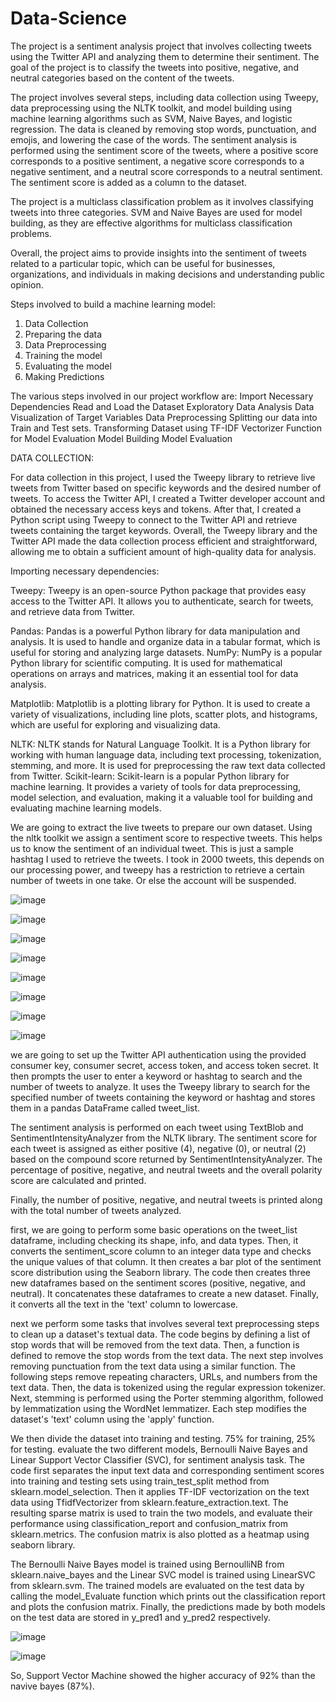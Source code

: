 # Data-Science

The project is a sentiment analysis project that involves collecting tweets using the Twitter API and analyzing them to determine their sentiment. The goal of the project is to classify the tweets into positive, negative, and neutral categories based on the content of the tweets.


The project involves several steps, including data collection using Tweepy, data preprocessing using the NLTK toolkit, and model building using machine learning algorithms such as SVM, Naive Bayes, and logistic regression. The data is cleaned by removing stop words, punctuation, and emojis, and lowering the case of the words.
The sentiment analysis is performed using the sentiment score of the tweets, where a positive score corresponds to a positive sentiment, a negative score corresponds to a negative sentiment, and a neutral score corresponds to a neutral sentiment. The sentiment score is added as a column to the dataset.


The project is a multiclass classification problem as it involves classifying tweets into three categories. SVM and Naive Bayes are used for model building, as they are effective algorithms for multiclass classification problems.


Overall, the project aims to provide insights into the sentiment of tweets related to a particular topic, which can be useful for businesses, organizations, and individuals in making decisions and understanding public opinion.

Steps involved to build a machine learning model:

1. Data Collection
2. Preparing the data
3. Data Preprocessing
4. Training the model
5. Evaluating the model
6. Making Predictions

The various steps involved in our project workflow are:
Import Necessary Dependencies
Read and Load the Dataset
Exploratory Data Analysis
Data Visualization of Target Variables
Data Preprocessing
Splitting our data into Train and Test sets.
Transforming Dataset using TF-IDF Vectorizer
Function for Model Evaluation
Model Building
Model Evaluation


DATA COLLECTION:

For data collection in this project, I used the Tweepy library to retrieve live tweets from Twitter based on specific keywords and the desired number of tweets. To access the Twitter API, I created a Twitter developer account and obtained the necessary access keys and tokens. After that, I created a Python script using Tweepy to connect to the Twitter API and retrieve tweets containing the target keywords. Overall, the Tweepy library and the Twitter API made the data collection process efficient and straightforward, allowing me to obtain a sufficient amount of high-quality data for analysis.


Importing necessary dependencies:


Tweepy: Tweepy is an open-source Python package that provides easy access to the Twitter API. It allows you to authenticate, search for tweets, and retrieve data from Twitter.


Pandas: Pandas is a powerful Python library for data manipulation and analysis. It is used to handle and organize data in a tabular format, which is useful for storing and analyzing large datasets.
NumPy: NumPy is a popular Python library for scientific computing. It is used for mathematical operations on arrays and matrices, making it an essential tool for data analysis.


Matplotlib: Matplotlib is a plotting library for Python. It is used to create a variety of visualizations, including line plots, scatter plots, and histograms, which are useful for exploring and visualizing data.


NLTK: NLTK stands for Natural Language Toolkit. It is a Python library for working with human language data, including text processing, tokenization, stemming, and more. It is used for preprocessing the raw text data collected from Twitter.
Scikit-learn: Scikit-learn is a popular Python library for machine learning. It provides a variety of tools for data preprocessing, model selection, and evaluation, making it a valuable tool for building and evaluating machine learning models.


We are going to extract the live tweets to prepare our own dataset. Using the nltk toolkit we assign a sentiment score to respective tweets. This helps us to know the sentiment of an individual tweet.
This is just a sample hashtag I used to retrieve the tweets. I took in 2000 tweets, this depends on our processing power, and tweepy has a restriction to retrieve a certain number of tweets in one take. Or else the account will be suspended.


![image](https://user-images.githubusercontent.com/83261877/228514220-3b0a0905-ab2d-4834-a1e7-f5e19f9ff4c1.png)

![image](https://user-images.githubusercontent.com/83261877/228513904-70400356-707f-472d-8598-ff7d07edf358.png)

![image](https://user-images.githubusercontent.com/83261877/228514329-bb215def-e4a2-459f-922a-41255c18b506.png)

![image](https://user-images.githubusercontent.com/83261877/228514788-98e56a9a-24dd-4a2f-b2ec-3d7640dbe5ab.png)

![image](https://user-images.githubusercontent.com/83261877/228514872-229b25cb-9e6e-48e4-a8b5-5b5c717da1ef.png)

![image](https://user-images.githubusercontent.com/83261877/228515038-df9d9310-263d-4c1c-a147-78c4b09d4339.png)

![image](https://user-images.githubusercontent.com/83261877/228515213-12b0cb62-5153-4719-9aeb-a51384411539.png)

![image](https://user-images.githubusercontent.com/83261877/228515387-86034ba9-17f9-4b41-b30f-1e29e10915cd.png)



we are going to set up the Twitter API authentication using the provided consumer key, consumer secret, access token, and access token secret. It then prompts the user to enter a keyword or hashtag to search and the number of tweets to analyze. It uses the Tweepy library to search for the specified number of tweets containing the keyword or hashtag and stores them in a pandas DataFrame called tweet_list.


The sentiment analysis is performed on each tweet using TextBlob and SentimentIntensityAnalyzer from the NLTK library. The sentiment score for each tweet is assigned as either positive (4), negative (0), or neutral (2) based on the compound score returned by SentimentIntensityAnalyzer. The percentage of positive, negative, and neutral tweets and the overall polarity score are calculated and printed.


Finally, the number of positive, negative, and neutral tweets is printed along with the total number of tweets analyzed.


first, we are going to perform some basic operations on the tweet_list dataframe, including checking its shape, info, and data types. Then, it converts the sentiment_score column to an integer data type and checks the unique values of that column. It then creates a bar plot of the sentiment score distribution using the Seaborn library. The code then creates three new dataframes based on the sentiment scores (positive, negative, and neutral). It concatenates these dataframes to create a new dataset. Finally, it converts all the text in the 'text' column to lowercase.


next we perform some tasks that involves several text preprocessing steps to clean up a dataset's textual data. The code begins by defining a list of stop words that will be removed from the text data. Then, a function is defined to remove the stop words from the text data. The next step involves removing punctuation from the text data using a similar function. The following steps remove repeating characters, URLs, and numbers from the text data. Then, the data is tokenized using the regular expression tokenizer. Next, stemming is performed using the Porter stemming algorithm, followed by lemmatization using the WordNet lemmatizer. Each step modifies the dataset's 'text' column using the 'apply' function.


We then divide the dataset into training and testing. 75% for training, 25% for testing. evaluate the two different models, Bernoulli Naive Bayes and Linear Support Vector Classifier (SVC), for sentiment analysis task. The code first separates the input text data and corresponding sentiment scores into training and testing sets using train_test_split method from sklearn.model_selection. Then it applies TF-IDF vectorization on the text data using TfidfVectorizer from sklearn.feature_extraction.text. The resulting sparse matrix is used to train the two models, and evaluate their performance using classification_report and confusion_matrix from sklearn.metrics. The confusion matrix is also plotted as a heatmap using seaborn library.


The Bernoulli Naive Bayes model is trained using BernoulliNB from sklearn.naive_bayes and the Linear SVC model is trained using LinearSVC from sklearn.svm. The trained models are evaluated on the test data by calling the model_Evaluate function which prints out the classification report and plots the confusion matrix. Finally, the predictions made by both models on the test data are stored in y_pred1 and y_pred2 respectively.

![image](https://user-images.githubusercontent.com/83261877/228515600-f1a43b5f-00d3-49fb-87e3-650228c07975.png)

![image](https://user-images.githubusercontent.com/83261877/228515700-6d8ce450-7e15-4851-8f3f-5160190588fb.png)


So, Support Vector Machine showed the higher accuracy of 92% than the navive bayes (87%).
